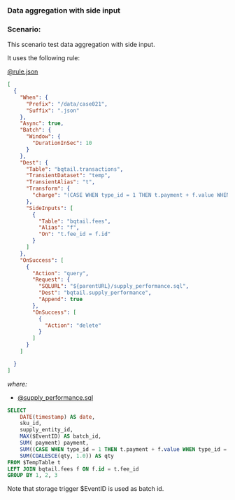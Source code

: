 ### Data aggregation with side input

### Scenario:

This scenario test data aggregation with side input.

It uses the following rule:

[@rule.json](rule/rule.json)
```json
[
  {
    "When": {
      "Prefix": "/data/case021",
      "Suffix": ".json"
    },
    "Async": true,
    "Batch": {
      "Window": {
        "DurationInSec": 10
      }
    },
    "Dest": {
      "Table": "bqtail.transactions",
      "TransientDataset": "temp",
      "TransientAlias": "t",
      "Transform": {
        "charge": "(CASE WHEN type_id = 1 THEN t.payment + f.value WHEN type_id = 2 THEN t.payment * (1 + f.value) END)"
      },
      "SideInputs": [
        {
          "Table": "bqtail.fees",
          "Alias": "f",
          "On": "t.fee_id = f.id"
        }
      ]
    },
    "OnSuccess": [
      {
        "Action": "query",
        "Request": {
          "SQLURL": "${parentURL}/supply_performance.sql",
          "Dest": "bqtail.supply_performance",
          "Append": true
        },
        "OnSuccess": [
          {
            "Action": "delete"
          }
        ]
      }
    ]

  }
]
```

_where:_

- [@supply_performance.sql](rule/supply_performance.sql)
```sql
SELECT
    DATE(timestamp) AS date,
    sku_id,
    supply_entity_id,
    MAX($EventID) AS batch_id,
    SUM( payment) payment,
    SUM((CASE WHEN type_id = 1 THEN t.payment + f.value WHEN type_id = 2 THEN t.payment * (1 + f.value) END)) charge,
    SUM(COALESCE(qty, 1.0)) AS qty
FROM $TempTable t
LEFT JOIN bqtail.fees f ON f.id = t.fee_id
GROUP BY 1, 2, 3
```

Note that storage trigger $EventID is used as batch id.


